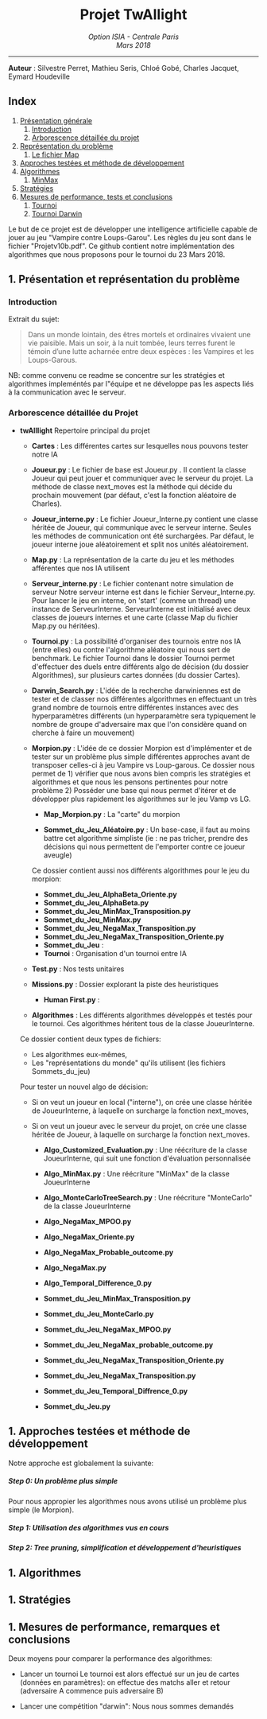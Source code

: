<h1 align='center'> Projet TwAIlight </h1>
<p align='center'>
<i>Option ISIA - Centrale Paris <br>
Mars 2018 <hr></i></p>

__Auteur__ : Silvestre Perret, Mathieu Seris, Chloé Gobé, Charles Jacquet, Eymard Houdeville <br>

## Index
1. [Présentation générale](#description)
      1. [Introduction](#subparagraph1)
      2. [Arborescence détaillée du projet](#subparagraph1)
2. [Représentation du problème](#rep)
      1. [Le fichier Map](#map)
3. [Approches testées et méthode de développement](#test)
4. [Algorithmes](#alg)
      1. [MinMax](#minmax)
5. [Stratégies](#strat)
6. [Mesures de performance, tests et conclusions](#perf)
      1. [Tournoi](#subparagraph1)
      2. [Tournoi Darwin](#subparagraph1)

Le but de ce projet est de développer une intelligence artificielle capable de jouer au jeu "Vampire contre Loups-Garou". Les règles du jeu sont dans le fichier "Projetv10b.pdf".
Ce github contient notre implémentation des algorithmes que nous proposons pour le tournoi du 23 Mars 2018.

## <a name="description"></a>1. Présentation et représentation du problème

### Introduction

Extrait du sujet:

>Dans un monde lointain, des êtres mortels et ordinaires vivaient une vie paisible. Mais un soir, à la nuit tombée, leurs terres furent le témoin d’une lutte acharnée entre deux espèces : les Vampires et les Loups-Garous.

NB: comme convenu ce readme se concentre sur les stratégies et algorithmes impleméntés par l"équipe et ne développe pas les aspects liés à la communication avec le serveur.

### Arborescence détaillée du Projet

- **twAIllight** Repertoire principal du projet
  - **Cartes** : Les différentes cartes sur lesquelles nous pouvons tester notre IA

  - **Joueur.py** :
  Le fichier de base est Joueur.py .
  Il contient la classe Joueur qui peut jouer et communiquer avec le serveur du projet.
  La méthode de classe next_moves est la méthode qui décide du prochain mouvement (par défaut, c'est la fonction aléatoire de Charles).

  - **Joueur_interne.py** :
  Le fichier Joueur_Interne.py contient une classe héritée de Joueur, qui communique avec le serveur interne. Seules les méthodes de communication ont été surchargées.
  Par défaut, le joueur interne joue aléatoirement et split nos unités aléatoirement.

  - **Map.py** : La représentation de la carte du jeu et les méthodes afférentes que nos IA utilisent

  - **Serveur_interne.py** : Le fichier contenant notre simulation de serveur
  Notre serveur interne est dans le fichier Serveur_Interne.py.
  Pour lancer le jeu en interne, on 'start' (comme un thread) une instance de ServeurInterne.
  ServeurInterne est initialisé avec deux classes de joueurs internes et une carte (classe Map du fichier Map.py ou héritées).

  - **Tournoi.py** : La possibilité d'organiser des tournois entre nos IA (entre elles) ou contre l'algorithme aléatoire qui nous sert de benchmark.
  Le fichier Tournoi dans le dossier Tournoi permet d'effectuer des duels entre différents algo de décision (du dossier Algorithmes), sur plusieurs cartes données (du dossier Cartes).

  - **Darwin_Search.py** : L'idée de la recherche darwiniennes est de tester et de classer nos différentes algorithmes en effectuant un très grand nombre de tournois entre différentes instances avec des hyperparamètres différents (un hyperparamètre sera typiquement le nombre de groupe d'adversaire max que l'on considère quand on cherche à faire un mouvement)

  - **Morpion.py** : L'idée de ce dossier Morpion est d'implémenter et de tester sur un problème plus simple différentes approches avant de transposer celles-ci à jeu Vampire vs Loup-garous. Ce dossier nous permet de 1) vérifier que nous avons bien compris les stratégies et algorithmes et que nous les pensons pertinentes pour notre problème 2) Posséder une base qui nous permet d'itérer et de développer plus rapidement les algorithmes sur le jeu Vamp vs LG.

    - **Map_Morpion.py** : La "carte" du morpion

    - **Sommet_du_Jeu_Aléatoire.py** : Un base-case, il faut au moins battre cet algorithme simpliste (ie : ne pas tricher, prendre des décisions qui nous permettent de l'emporter contre ce joueur aveugle)

    Ce dossier contient aussi nos différents algorithmes pour le jeu du morpion:

    - **Sommet_du_Jeu_AlphaBeta_Oriente.py**
    - **Sommet_du_Jeu_AlphaBeta.py**
    - **Sommet_du_Jeu_MinMax_Transposition.py**
    - **Sommet_du_Jeu_MinMax.py**
    - **Sommet_du_Jeu_NegaMax_Transposition.py**
    - **Sommet_du_Jeu_NegaMax_Transposition_Oriente.py**
    - **Sommet_du_Jeu** :
    - **Tournoi** : Organisation d'un tournoi entre IA

  - **Test.py** : Nos tests unitaires

  - **Missions.py** : Dossier explorant la piste des heuristiques
    - **Human First.py** :

  - **Algorithmes** : Les différents algorithmes développés et testés pour le tournoi.
  Ces algorithmes héritent tous de la classe JoueurInterne.

  Ce dossier contient deux types de fichiers:
  - Les algorithmes eux-mêmes,
  - Les "représentations du monde" qu'ils utilisent (les fichiers Sommets_du_jeu)

  Pour tester un nouvel algo de décision:

  * Si on veut un joueur en local ("interne"), on crée une classe héritée de JoueurInterne, à laquelle on surcharge la fonction next_moves,
  * Si on veut un joueur avec le serveur du projet, on crée une classe héritée de Joueur, à laquelle on surcharge la fonction next_moves.

    - **Algo_Customized_Evaluation.py** : Une réécriture de la classe JoueurInterne, qui suit une fonction d'évaluation personnalisée

    - **Algo_MinMax.py** : Une réécriture "MinMax" de la classe JoueurInterne
    - **Algo_MonteCarloTreeSearch.py** : Une réécriture "MonteCarlo" de la classe JoueurInterne
    - **Algo_NegaMax_MPOO.py**
    - **Algo_NegaMax_Oriente.py**
    - **Algo_NegaMax_Probable_outcome.py**
    - **Algo_NegaMax.py**
    - **Algo_Temporal_Difference_0.py**

    - **Sommet_du_Jeu_MinMax_Transposition.py**
    - **Sommet_du_Jeu_MonteCarlo.py**
    - **Sommet_du_Jeu_NegaMax_MPOO.py**
    - **Sommet_du_Jeu_NegaMax_probable_outcome.py**
    - **Sommet_du_Jeu_NegaMax_Transposition_Oriente.py**
    - **Sommet_du_Jeu_NegaMax_Transposition.py**
    - **Sommet_du_Jeu_Temporal_Diffrence_0.py**
    - **Sommet_du_Jeu.py**

## <a name="test"></a>1. Approches testées et méthode de développement

Notre approche est globalement la suivante:

##### Step 0: Un problème plus simple
Pour nous appropier les algorithmes nous avons utilisé un problème plus simple (le Morpion).

##### Step 1: Utilisation des algorithmes vus en cours

##### Step 2: Tree pruning, simplification et développement d'heuristiques

## <a name="alg"></a>1. Algorithmes

## <a name="strat"></a>1. Stratégies

## <a name="perf"></a>1. Mesures de performance, remarques et conclusions

Deux moyens pour comparer la performance des algorithmes:

- Lancer un tournoi
Le tournoi est alors effectué sur un jeu de cartes (données en paramètres): on effectue des matchs aller et retour (adversaire A commence puis adversaire B)

- Lancer une compétition "darwin":
Nous nous sommes demandés
